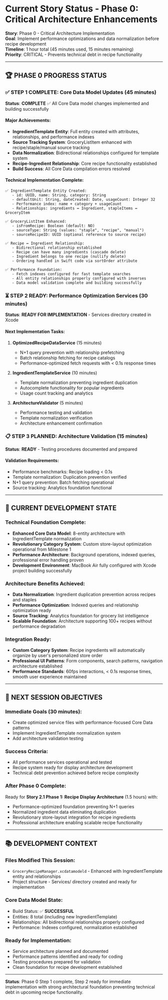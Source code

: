 # Current Story Status - Phase 0: Critical Architecture Enhancements

**Story**: Phase 0 - Critical Architecture Implementation  
**Goal**: Implement performance optimizations and data normalization before recipe development  
**Timeline**: 1 hour total (45 minutes used, 15 minutes remaining)  
**Priority**: CRITICAL - Prevents technical debt in recipe functionality  

---

## 🏆 **PHASE 0 PROGRESS STATUS**

### ✅ **STEP 1 COMPLETE: Core Data Model Updates (45 minutes)**

**Status**: **COMPLETE** ✅ All Core Data model changes implemented and building successfully

#### **Major Achievements:**
- **IngredientTemplate Entity**: Full entity created with attributes, relationships, and performance indexes
- **Source Tracking System**: GroceryListItem enhanced with recipe/staple/manual source tracking  
- **Data Normalization**: Bidirectional relationships configured for template system
- **Recipe-Ingredient Relationship**: Core recipe functionality established
- **Build Success**: All Core Data compilation errors resolved

#### **Technical Implementation Complete:**
```
✅ IngredientTemplate Entity Created:
   - id: UUID, name: String, category: String  
   - defaultUnit: String, dateCreated: Date, usageCount: Integer 32
   - Performance index: name + category + usageCount
   - Relationships: ingredients ↔ Ingredient, stapleItems ↔ GroceryItem

✅ GroceryListItem Enhanced:
   - isFromRecipe: Boolean (default: NO)
   - sourceType: String (values: "staple", "recipe", "manual")  
   - sourceRecipeID: UUID (optional reference to source recipe)

✅ Recipe ↔ Ingredient Relationship:
   - Bidirectional relationship established
   - Recipe can have many ingredients (cascade delete)
   - Ingredient belongs to one recipe (nullify delete)
   - Ordering handled in Swift code via sortOrder attribute

✅ Performance Foundation:
   - Fetch indexes configured for fast template searches
   - All entity relationships properly configured with inverses
   - Data model validation complete and building successfully
```

### ⏳ **STEP 2 READY: Performance Optimization Services (30 minutes)**

**Status**: **READY FOR IMPLEMENTATION** - Services directory created in Xcode

#### **Next Implementation Tasks:**
1. **OptimizedRecipeDataService** (15 minutes)
   - N+1 query prevention with relationship prefetching
   - Batch relationship fetching for recipe catalogs  
   - Performance-optimized fetch requests with < 0.1s response times

2. **IngredientTemplateService** (10 minutes)
   - Template normalization preventing ingredient duplication
   - Autocomplete functionality for popular ingredients
   - Usage count tracking and analytics

3. **ArchitectureValidator** (5 minutes)
   - Performance testing and validation
   - Template normalization verification
   - Architecture enhancement confirmation

### 📋 **STEP 3 PLANNED: Architecture Validation (15 minutes)**

**Status**: **READY** - Testing procedures documented and prepared

#### **Validation Requirements:**
- Performance benchmarks: Recipe loading < 0.1s
- Template normalization: Duplication prevention verified  
- N+1 query prevention: Batch fetching operational
- Source tracking: Analytics foundation functional

---

## 🎯 **CURRENT DEVELOPMENT STATE**

### **Technical Foundation Complete:**
- **Enhanced Core Data Model**: 8-entity architecture with IngredientTemplate normalization
- **Revolutionary Category System**: Custom store-layout optimization operational from Milestone 1
- **Performance Architecture**: Background operations, indexed queries, professional error handling proven
- **Development Environment**: MacBook Air fully configured with Xcode project building successfully

### **Architecture Benefits Achieved:**
- **Data Normalization**: Ingredient duplication prevention across recipes and staples
- **Performance Optimization**: Indexed queries and relationship optimization ready
- **Source Tracking**: Analytics foundation for grocery list intelligence  
- **Scalable Foundation**: Architecture supporting 100+ recipes without performance degradation

### **Integration Ready:**
- **Custom Category System**: Recipe ingredients will automatically organize by user's personalized store order
- **Professional UI Patterns**: Form components, search patterns, navigation architecture established
- **Performance Standards**: 60fps interactions, < 0.1s response times, smooth user experience maintained

---

## 🚀 **NEXT SESSION OBJECTIVES**

### **Immediate Goals (30 minutes):**
- Create optimized service files with performance-focused Core Data patterns
- Implement IngredientTemplate normalization system
- Add architecture validation testing

### **Success Criteria:**
- All performance services operational and tested
- Recipe system ready for display architecture development  
- Technical debt prevention achieved before recipe complexity

### **After Phase 0 Complete:**
Ready for **Story 2.1 Phase 1: Recipe Display Architecture** (1.5 hours) with:
- Performance-optimized foundation preventing N+1 queries
- Normalized ingredient data eliminating duplication
- Revolutionary store-layout integration for recipe ingredients
- Professional architecture enabling scalable recipe functionality

---

## 📚 **DEVELOPMENT CONTEXT**

### **Files Modified This Session:**
- `GroceryRecipeManager.xcdatamodeld` - Enhanced with IngredientTemplate entity and relationships
- Project structure - Services/ directory created and ready for implementation

### **Core Data Model State:**
- Build Status: ✅ **SUCCESSFUL** 
- Entities: 8 total (including new IngredientTemplate)
- Relationships: All bidirectional relationships properly configured
- Performance: Indexes configured, normalization established

### **Ready for Implementation:**
- Service architecture planned and documented
- Performance patterns identified and ready for coding
- Testing procedures prepared for validation
- Clean foundation for recipe development established

---

**Status**: Phase 0 Step 1 complete, Step 2 ready for immediate implementation with strong architectural foundation preventing technical debt in upcoming recipe functionality.